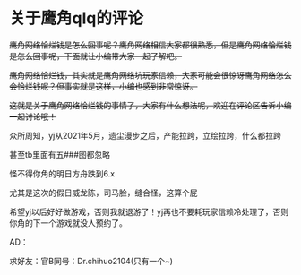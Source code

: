 关于鹰角qlq的评论
==========

~~鹰角网络恰烂钱是怎么回事呢？鹰角网络相信大家都很熟悉，但是鹰角网络恰烂钱是怎么回事呢，下面就让小编带大家一起了解吧。~~

~~鹰角网络恰烂钱，其实就是鹰角网络坑玩家信赖，大家可能会很惊讶鹰角网络怎么会恰烂钱呢？但事实就是这样，小编也感到非常惊讶。~~

~~这就是关于鹰角网络恰烂钱的事情了，大家有什么想法呢，欢迎在评论区告诉小编一起讨论哦！~~

众所周知，yj从2021年5月，遗尘漫步之后，产能拉跨，立绘拉跨，什么都拉跨

甚至tb里面有五###图都忽略

怪不得你角的明日方舟跌到6.x

尤其是这次的假日威龙陈，司马脸，缝合怪，这算个屁

希望yj以后好好做游戏，否则我就退游了！yj再也不要耗玩家信赖冷处理了，否则你角的下一个游戏就没人预约了。

AD：

求好友：官B同号：Dr.chihuo2104(只有一个~)
